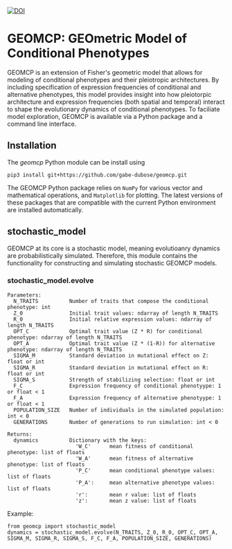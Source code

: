 [![DOI](https://zenodo.org/badge/996437834.svg)](https://doi.org/10.5281/zenodo.15608125)
# GEOMCP: GEOmetric Model of Conditional Phenotypes
GEOMCP is an extension of Fisher's geometric model that allows for modeling of conditional phenotypes and their pleiotropic architectures. By including specification of expression frequencies of conditional and alternative phenotypes, this model provides insight into how pleiotorpic architecture and expression frequencies (both spatial and temporal) interact to shape the evolutionary dynamics of conditional phenotypes. To faciliate model exploration, GEOMCP is available via a Python package and a command line interface. 

## Installation
The <i>geomcp</i> Python module can be install using
```
pip3 install git+https://github.com/gabe-dubose/geomcp.git
```
The GEOMCP Python package relies on ```NumPy``` for various vector and mathematical operations, and ```Matplotlib``` for plotting. The latest versions of these packages that are compatible with the current Python environment are installed automatically.

## stochastic_model
GEOMCP at its core is a stochastic model, meaning evolutioanry dynamics are probabilistically simulated. Therefore, this module contains the functionality for constructing and simulating stochastic GEOMCP models. 

### stochastic_model.evolve

```
Parameters:
  N_TRAITS          Number of traits that compose the conditional phenotype: int
  Z_0               Initial trait values: ndarray of length N_TRAITS
  R_0               Initial relative expression values: ndarray of length N_TRAITS
  OPT_C             Optimal trait value (Z * R) for conditional phenotype: ndarray of length N_TRAITS
  OPT_A             Optimal trait value (Z * (1-R)) for alternative phenotype: ndarray of length N_TRAITS
  SIGMA_M           Standard deviation in mutational effect on Z: float or int
  SIGMA_R           Standard deviation in mutational effect on R: float or int
  SIGMA_S           Strength of stabilizing selection: float or int
  F_C               Expression frequency of conditional phenotyype: 1 or float < 1
  F_A               Expression frequency of alternative phenotyype: 1 or float < 1
  POPULATION_SIZE   Number of individuals in the simulated population:  int < 0
  GENERATIONS       Number of generations to run simulation: int < 0

Returns:
  dynamics          Dictionary with the keys:
                      'W_C'      mean fitness of conditional phenotype: list of floats
                      'W_A'      mean fitness of alternative phenotype: list of floats
                      'P_C'      mean conditional phenotype values: list of floats
                      'P_A':     mean alternative phenotype values: list of floats
                      'r':       mean r value: list of floats
                      'z':       mean z value: list of floats
```

Example:
```
from geomcp import stochastic_model
dynamics = stochastic_model.evolve(N_TRAITS, Z_0, R_0, OPT_C, OPT_A, SIGMA_M, SIGMA_R, SIGMA_S, F_C, F_A, POPULATION_SIZE, GENERATIONS)
```
